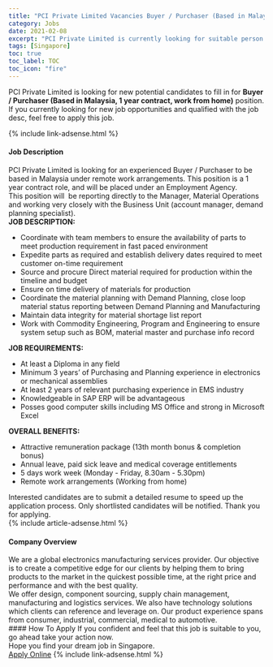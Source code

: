 ```yaml
---
title: "PCI Private Limited Vacancies Buyer / Purchaser (Based in Malaysia, 1 year contract, work from home)" 
category: Jobs 
date: 2021-02-08 
excerpt: "PCI Private Limited is currently looking for suitable person to fill in the Buyer / Purchaser (Based in Malaysia, 1 year contract, work from home) which based in Singapore" 
tags: [Singapore] 
toc: true 
toc_label: TOC 
toc_icon: "fire" 
--- 
```


<p>PCI Private Limited is looking for new potential candidates to fill in for <b>Buyer / Purchaser (Based in Malaysia, 1 year contract, work from home)</b> position. If you currently looking for new job opportunities and qualified with the job desc, feel free to apply this job.
</p>{% include link-adsense.html %} 
<div><div><h4>Job Description</h4></div><div><div><span><div><div>PCI Private Limited is looking for an experienced Buyer / Purchaser to be based in Malaysia under remote work arrangements. This position is a 1 year contract role, and will be placed under an Employment Agency.</div><div>This position will&#160; be reporting directly to the Manager, Material Operations and working very closely with the Business Unit (account manager, demand planning specialist).</div><div><strong>JOB DESCRIPTION:</strong></div><ul><li>Coordinate with team members to ensure the availability of parts to meet production requirement in fast paced environment</li><li>Expedite parts as required and establish delivery dates required to meet customer on-time requirement</li><li>Source and procure Direct material required for production within the timeline and budget</li><li>Ensure on time delivery of materials for production</li><li>Coordinate the material planning with Demand Planning, close loop material status reporting between Demand Planning and Manufacturing</li><li>Maintain data integrity for material shortage list report</li><li>Work with Commodity Engineering, Program and Engineering to ensure system setup such as BOM, material master and purchase info record</li></ul><div><strong>JOB REQUIREMENTS:</strong></div><ul><li>At least a Diploma in any field</li><li>Minimum 3 years&#8217; of Purchasing and Planning experience in electronics or mechanical assemblies</li><li>At least 2 years of relevant purchasing experience in EMS industry</li><li>Knowledgeable in SAP ERP will be advantageous</li><li>Posses good computer skills including MS Office and strong in Microsoft Excel</li></ul><div><strong>OVERALL BENEFITS:</strong></div><ul><li>Attractive remuneration package (13th month bonus &amp; completion bonus)</li><li>Annual leave, paid sick leave and medical coverage entitlements</li><li>5 days work week (Monday - Friday, 8.30am - 5.30pm)</li><li>Remote work arrangements (Working from home)</li></ul><div>Interested candidates are to submit a detailed resume to speed up the application process. Only shortlisted candidates will be notified. Thank you for applying.</div></div></span></div></div></div> 
{% include article-adsense.html %} 
<div><div><h4>Company Overview</h4></div><div><div><span><div><div>
<div>
<div>
<div>We are a global electronics manufacturing services provider. Our objective is to create a competitive edge for our clients by helping them to bring products to the market in the quickest possible time, at the right price and performance and with the best quality.</div>
<div>We offer design, component sourcing, supply chain management, manufacturing and logistics services. We also have technology solutions which clients can reference and leverage on. Our product experience spans from consumer, industrial, commercial, medical to automotive.</div>
</div>
</div>
</div></div></span></div></div></div> 
#### How To Apply 
If you confident and feel that this job is suitable to you, go ahead take your action now. <br/> 
Hope you find your dream job in Singapore. <br/> 
<a href="https://www.jobstreet.com.my/en/job/buyer-purchaser-based-in-malaysia-1-year-contract-work-from-home-8343741/origin/sg?jobId=jobstreet-sg-job-8343741&" class="btn btn--info" target="_blank" rel="nofollow noopenner">Apply Online</a> 
{% include link-adsense.html %} 